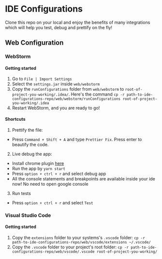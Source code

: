 # IDE Configurations

Clone this repo on your local and enjoy the benefits of many integrations which will help you test, debug and prettify on the fly!

## Web Configuration

### WebStorm

#### Getting started

1. Go to `File | Import Settings`
2. Select the `settings.jar` inside `web/webstorm`
3. Copy the `runConfigurations` folder from `web/webstorm` to `root-of-project-you-working/.idea/`. Here's the command `cp -r path-to-ide-configurations-repo/web/webstorm/runConfigurations root-of-project-you-working/.idea`
3. Restart WebStorm, and you are ready to go!

#### Shortcuts

1. Prettify the file:

- Press `Command + Shift + A` and type `Prettier Fix`. Press enter to beautify the code.

2. Live debug the app:

- Install chrome plugin [here](https://chrome.google.com/webstore/detail/jetbrains-ide-support/hmhgeddbohgjknpmjagkdomcpobmllji?hl=en)
- Run the app by `yarn start`
- Press `option + ctrl + r` and select debug app
- All the console statements and breakpoints are available inside your ide now! No need to open google console

3. Run tests

- Press `option + ctrl + r` and select `Test`

### Visual Studio Code

#### Getting started

1. Copy the `extensions` folder to your systems's `.vscode` folder: 
    `cp -r path-to-ide-configurations-repo/web/vscode/extensions ~/.vscode/`
2. Copy the `.vscode` folder to your project's root folder: 
    `cp -r path-to-ide-configurations-repo/web/vscode/.vscode root-of-project-you-working/`